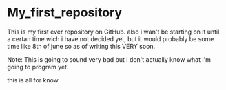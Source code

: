 # My_first_repository
This is my first ever repository on GitHub.
also i wan't be starting on it until a certan time wich i have not decided yet, but it would probably be some time like
8th of june so as of writing this VERY soon.

Note: This is going to sound very bad but i don't actually know what i'm going to program yet.

this is all for know.
